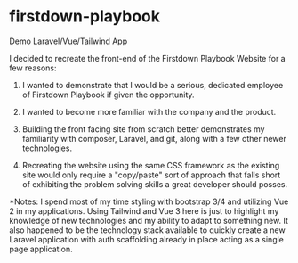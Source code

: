 # firstdown-playbook
 Demo Laravel/Vue/Tailwind App

I decided to recreate the front-end of the Firstdown Playbook Website for a few reasons:

1. I wanted to demonstrate that I would be a serious, dedicated employee of Firstdown Playbook if given the opportunity.

2. I wanted to become more familiar with the company and the product.

3. Building the front facing site from scratch better demonstrates my familiarity with composer, Laravel, and git, along with a few other newer technologies. 

4. Recreating the website using the same CSS framework as the existing site would only require a "copy/paste" sort of approach that falls short of exhibiting the problem solving skills a great developer should posses.
    
*Notes: I spend most of my time styling with bootstrap 3/4 and utilizing Vue 2 in my applications. Using Tailwind and Vue 3 here is just to highlight my knowledge of new technologies and my ability to adapt to something new. It also happened to be the technology stack available to quickly create a new Laravel application with auth scaffolding already in place acting as a single page application.
    

